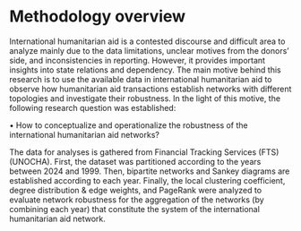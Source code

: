 # Methodology overview

International humanitarian aid is a contested discourse and difficult area to analyze mainly due to the data limitations, unclear motives from the donors’ side, and inconsistencies in reporting. However, it provides important insights into state relations and dependency. The main motive behind this research is to use the available data in international humanitarian aid to observe how humanitarian aid transactions establish networks with different topologies and investigate their robustness. In the light of this motive, the following research question was established:

•	How to conceptualize and operationalize the robustness of the international humanitarian aid networks? 

The data for analyses is gathered from Financial Tracking Services (FTS) (UNOCHA). First, the dataset was partitioned according to the years between 2024 and 1999. Then, bipartite networks and Sankey diagrams are established according to each year. Finally, the local clustering coefficient, degree distribution & edge weights, and PageRank were analyzed to evaluate network robustness for the aggregation of the networks (by combining each year) that constitute the system of the international humanitarian aid network.
